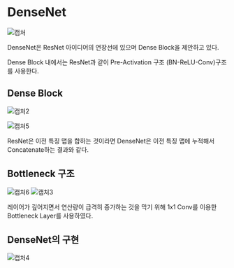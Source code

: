 # DenseNet
![캡처](https://user-images.githubusercontent.com/74402562/103472758-b3360700-4dd4-11eb-9aca-2624c5c32ba1.PNG)

DenseNet은 ResNet 아이디어의 연장선에 있으며 Dense Block을 제안하고 있다.

Dense Block 내에서는 ResNet과 같이 Pre-Activation 구조 (BN-ReLU-Conv)구조를 사용한다.

Dense Block
--------------
![캡처2](https://user-images.githubusercontent.com/74402562/103472759-b7622480-4dd4-11eb-98be-20c474a61d5c.PNG)

![캡처5](https://user-images.githubusercontent.com/74402562/103473127-66ecc600-4dd8-11eb-9173-c7334a8cec4f.PNG)

ResNet은 이전 특징 맵을 합하는 것이라면 DenseNet은 이전 특징 맵에 누적해서 Concatenate하는 결과와 같다.

Bottleneck 구조
-----------------
![캡처6](https://user-images.githubusercontent.com/74402562/103473128-69e7b680-4dd8-11eb-8240-df45c096003e.PNG)
![캡처3](https://user-images.githubusercontent.com/74402562/103472761-b8935180-4dd4-11eb-8dce-e8cf06c64e43.PNG)

레이어가 깊어지면서 연산량이 급격히 증가하는 것을 막기 위해 1x1 Conv를 이용한 Bottleneck Layer를 사용하였다.

DenseNet의 구현
---------------
![캡처4](https://user-images.githubusercontent.com/74402562/103472763-ba5d1500-4dd4-11eb-8aa2-66577a6b5698.PNG)

